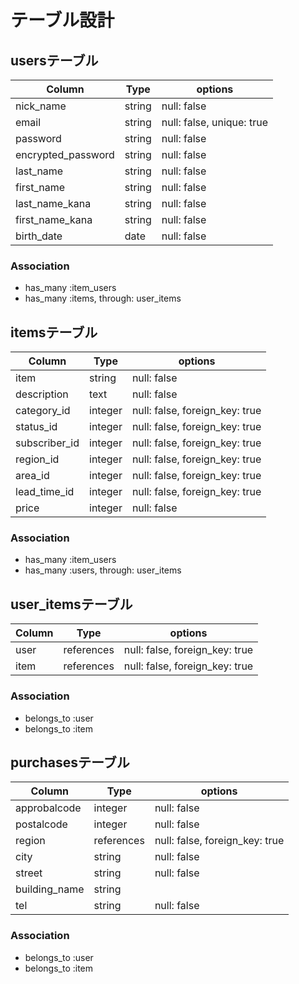 # テーブル設計

## usersテーブル

| Column                | Type       | options                   |
| --------------------- | ---------- | ------------------------- |
| nick_name             | string     | null: false               |
| email                 | string     | null: false, unique: true |
| password              | string     | null: false               |
| encrypted_password    | string     | null: false               |
| last_name             | string     | null: false               |
| first_name            | string     | null: false               |
| last_name_kana        | string     | null: false               |
| first_name_kana       | string     | null: false               |
| birth_date            | date       | null: false               |


### Association

- has_many :item_users
- has_many :items, through: user_items

## itemsテーブル

| Column        | Type    | options                        |
| ------------- | ------- | -----------                    |
| item          | string  | null: false                    |
| description   | text    | null: false                    |
| category_id   | integer | null: false, foreign_key: true |
| status_id     | integer | null: false, foreign_key: true |
| subscriber_id | integer | null: false, foreign_key: true |
| region_id  | integer | null: false, foreign_key: true |
| area_id       | integer | null: false, foreign_key: true |
| lead_time_id  | integer | null: false, foreign_key: true |
| price         | integer | null: false                    |

### Association

- has_many :item_users
- has_many :users, through: user_items

## user_itemsテーブル

| Column | Type       | options                        |
| ------ | ---------- | ------------------------------ |
| user   | references | null: false, foreign_key: true |
| item   | references | null: false, foreign_key: true |

### Association

- belongs_to :user
- belongs_to :item

## purchasesテーブル

| Column        | Type       | options                        |
| ------        | ---------- | ------------------------------ |
| approbalcode  | integer    | null: false                    |
| postalcode    | integer    | null: false                    |
| region        | references | null: false, foreign_key: true |
| city          | string     | null: false                    |
| street        | string     | null: false                    |
| building_name | string     |                                |
| tel           | string     | null: false                    |

### Association

- belongs_to :user
- belongs_to :item
